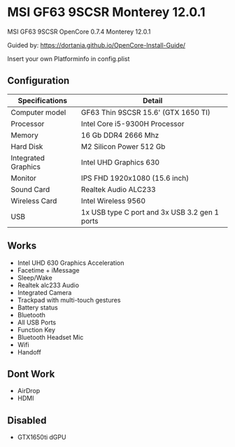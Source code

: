# MSI GF63 9SCSR Monterey 12.0.1
MSI GF63 9SCSR OpenCore 0.7.4 Monterey 12.0.1

Guided by: https://dortania.github.io/OpenCore-Install-Guide/

Insert your own Platforminfo in config.plist

## Configuration

| Specifications | Detail |
| ------------------- | ------------------------------------------- |
| Computer model      | GF63 Thin 9SCSR 15.6' (GTX 1650 TI)      |
| Processor           | Intel Core i5-9300H Processor     |
| Memory              | 16 Gb DDR4 2666 Mhz             |
| Hard Disk           | M2 Silicon Power 512 Gb    |
| Integrated Graphics | Intel UHD Graphics 630                     |
| Monitor             | IPS FHD 1920x1080 (15.6 inch) |
| Sound Card          | Realtek Audio ALC233         |
| Wireless Card       | Intel Wireless 9560                   |
| USB                 | 1x USB type C port and 3x USB 3.2 gen 1 ports  |

## Works
- Intel UHD 630 Graphics Acceleration
- Facetime + iMessage
- Sleep/Wake
- Realtek alc233 Audio
- Integrated Camera
- Trackpad with multi-touch gestures
- Battery status
- Bluetooth
- All USB Ports
- Function Key
- Bluetooth Headset Mic
- Wifi
- Handoff

## Dont Work
- AirDrop
- HDMI

## Disabled
- GTX1650ti dGPU
